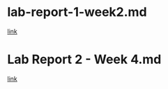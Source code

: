 lab-report-1-week2.md
===================  

[link](https://github.com/MinilordKREE/-cse15l-lab-reports/edit/main/lab-report-1-week2.md)  

Lab Report 2 - Week 4.md
===================  
[link](https://github.com/MinilordKREE/-cse15l-lab-reports/blob/main/Lab%20Report%202%20-%20Week%204.md) 
